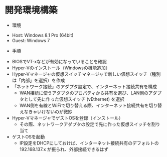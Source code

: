 # 開発環境構築

* 環境
- Host: Windows 8.1 Pro (64bit)
- Guest: Windows 7

* 手順

+ BIOSでVT-xなどが有効になっていることを確認
+ Hyper-Vのインストール（Windowsの機能追加）
+ Hyper-Vマネージャの仮想スイッチマネージャで新しい仮想スイッチ（種別は「内部」を選択）を作成
+ 「ネットワーク接続」のアダプタ設定で、インターネット接続共有を構成
   - WAN接続に使うアダプタのプロパティから共有を選び、LAN側のアダプタとして先に作った仮想スイッチ (vEthernet) を選択
   - WAN側を有線とWiFiで切り替える際、インターネット接続共有を切り替えなきゃいけないのが微妙
+ Hyper-VマネージャでゲストOSを登録（インストール）
   - その際、ネットワークアダプタの設定で先に作った仮想スイッチを割り当て
+ ゲストOSを起動
   - IP設定をDHCPにしておけば、インターネット接続共有のデフォルトの 192.168.137.x が振られ、外部接続できるはず

